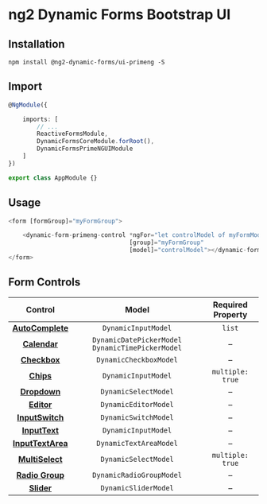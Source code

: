 # ng2 Dynamic Forms Bootstrap UI

## Installation
```
npm install @ng2-dynamic-forms/ui-primeng -S
```

## Import
```ts
@NgModule({

    imports: [
        // ...
        ReactiveFormsModule,
        DynamicFormsCoreModule.forRoot(),
        DynamicFormsPrimeNGUIModule
    ]
})

export class AppModule {}
```

## Usage
```ts
<form [formGroup]="myFormGroup">

    <dynamic-form-primeng-control *ngFor="let controlModel of myFormModel"
                                  [group]="myFormGroup"
                                  [model]="controlModel"></dynamic-form-primeng-control>
</form>
```

## Form Controls

|                                 Control                                 	|                       Model                       	| Required Property 	|
|:-----------------------------------------------------------------------:	|:-------------------------------------------------:	|:-----------------:	|
|  **[AutoComplete](https://www.primefaces.org/primeng/#/autocomplete)**  	| `DynamicInputModel`                               	|       `list`      	|
|      **[Calendar](https://www.primefaces.org/primeng/#/calendar)**      	| `DynamicDatePickerModel` `DynamicTimePickerModel` 	|         –         	|
|      **[Checkbox](https://www.primefaces.org/primeng/#/checkbox)**      	| `DynamicCheckboxModel`                            	|         –         	|
|         **[Chips](https://www.primefaces.org/primeng/#/chips)**         	| `DynamicInputModel`                               	|  `multiple: true` 	|
|      **[Dropdown](https://www.primefaces.org/primeng/#/dropdown)**      	| `DynamicSelectModel`                              	|         –         	|
|        **[Editor](https://www.primefaces.org/primeng/#/editor)**        	| `DynamicEditorModel`                              	|         –         	|
|   **[InputSwitch](https://www.primefaces.org/primeng/#/inputswitch)**   	| `DynamicSwitchModel`                              	|         –         	|
|     **[InputText](https://www.primefaces.org/primeng/#/inputtext)**     	| `DynamicInputModel`                               	|         –         	|
| **[InputTextArea](https://www.primefaces.org/primeng/#/inputtextarea)** 	| `DynamicTextAreaModel`                            	|         –         	|
|   **[MultiSelect](https://www.primefaces.org/primeng/#/multiselect)**   	| `DynamicSelectModel`                              	|  `multiple: true` 	|
|   **[Radio Group](https://www.primefaces.org/primeng/#/radiobutton)**   	| `DynamicRadioGroupModel`                          	|         –         	|
|        **[Slider](https://www.primefaces.org/primeng/#/slider)**        	| `DynamicSliderModel`                              	|         –         	|